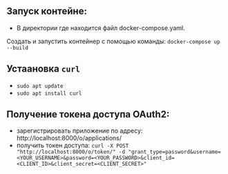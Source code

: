## Запуск контейне:
- В директории где находится файл docker-compose.yaml.

Cоздать и запустить  контейнер с помощью команды: ``docker-compose up --build``
## Устаановка ``curl``
- ``sudo apt update``
- ``sudo apt install curl``

## Получение токена доступа OAuth2:
- зарегистрировать приложение по адресу: http://localhost:8000/o/applications/
- получить токен доступа: ``curl -X POST "http://localhost:8000/o/token/" -d "grant_type=password&username=<YOUR_USERNAME>&password=<YOUR_PASSWORD>&client_id=<CLIENT_ID>&client_secret=<CLIENT_SECRET>"``

